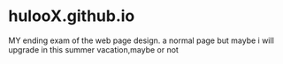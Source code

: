 # hulooX.github.io
MY ending exam of the web page design. a normal page but maybe i will upgrade in this summer vacation,maybe or not
